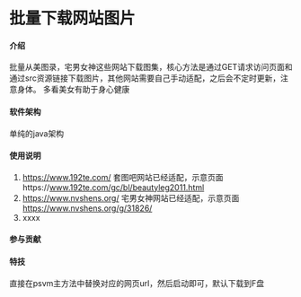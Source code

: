 # 批量下载网站图片

#### 介绍
批量从美图录，宅男女神这些网站下载图集，核心方法是通过GET请求访问页面和通过src资源链接下载图片，其他网站需要自己手动适配，之后会不定时更新，注意身体。
多看美女有助于身心健康

#### 软件架构
单纯的java架构


#### 使用说明

1.  https://www.192te.com/ 套图吧网站已经适配，示意页面https://www.192te.com/gc/bl/beautyleg2011.html
2.  https://www.nvshens.org/ 宅男女神网站已经适配，示意页面 https://www.nvshens.org/g/31826/
3.  xxxx

#### 参与贡献



#### 特技
直接在psvm主方法中替换对应的网页url，然后启动即可，默认下载到F盘

